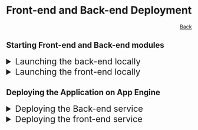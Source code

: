 # Front-end and Back-end Deployment
<div style="text-align: right">

[Back](README.md)
</div>

## Starting Front-end and Back-end modules

<details>
<summary style="font-size:23px;">Launching the back-end locally</summary>

### Launching the back-end locally

1. Navigate to the `py-backend-api` directory:
   ```bash
   cd py-backend-api
   ```

2. Create environment: 

- Use Python 3.10 (recommended using `pyenv` to install and manage Python versions)

   ```bash
   python3 -m venv venv
   ```
   ```bash
   source venv/bin/activate
   ```

3. Install the necessary dependencies:
   ```bash
   pip install -r requirements.txt
   ```
4. Run the Backend server locally:
   ```bash
   flask run
   ```
   OR
   ```bash
   python app.py
   ````
   OR
   ```bash
   flask --app app.py run
   ````

   By default, the app will be running on [http://localhost:5000/](http://localhost:5000/).

5. The backend local launch will look like below

   ![Local backend](local_backend_run.png)


</details>

<details>
<summary style="font-size:23px;">Launching the front-end locally</summary>

### Launching the front-end locally

Follow these steps to start the development server on your local machine:

1. Navigate to the `webapp` directory:

   ```bash
   cd webapp
   ```
2. Install the necessary dependencies:
   ```bash
   npm 
   ```

3. Ensure the .env.development file is updated with the API endpoints (either local / deployed on App Engine / other) for the following two keys

   ```
   VITE_PUBLIC_QA_API_ENPOINT_1=http://127.0.0.1:5000/api/sqlgen
   VITE_PUBLIC_QA_API_ENPOINT_2=http://127.0.0.1:5000/api/display
   ```
   Value shown above is that of API endpoint running locally. This can be pointed to other endpoints depending on the deployment

4. Run the UI server locally:
   ```bash
   npm run dev
   ```
   By default, the app will be running on [http://localhost:5173/](http://localhost:5173/).

5. Local front-end development server run will be as shown

   ![Local backend](local_frontend_run.png)
</details>

## Deploying the Application on App Engine

<details>
<summary style="font-size:23px;">Deploying the Back-end service</summary>

### Deploying Back-end service

To deploy the application on App Engine, ensure you follow these prerequisites and steps:

1. **Permissions**: Make sure you have the required IAM permissions before deploying the app.

2. **Update `app.yaml`**: If necessary, update the `app.yaml` file in the `py-backend-api` directory to reflect any specific deployment configurations.

3. **Project ID**: Set the project ID.
    ```
    gcloud config set project [PROJECT_ID]
    ```
4. Deploy the app on App Engine:
   ```bash
   gcloud app deploy
   ```
5. Use below command to get/launch the deployed app url. For example
    ```bash
    gcloud app browse --service <servicename>
    ```

Note the URL deployed in the App Engine dashboard for the backend service.  This is needed to update the API endpoint in the front-end application

</details>

<details>
<summary style="font-size:23px;">Deploying the front-end service</summary>

### Deploying Front-end service

To deploy the webapp application on App Engine, ensure you follow these prerequisites and steps:

1. **Permissions**: Make sure you have the required IAM permissions before deploying the app.

2. **Update `app.yaml`**: If necessary, update the `app.yaml` file in the `webapp` directory to reflect any specific deployment configurations.

3. **Project ID**: Verify that the deploy command in `package.json` is pointing to the correct project ID.

4. Update **.env.production** file with the API endpoints of the backend service.  Following keys needs to be updated

   ```
   VITE_PUBLIC_QA_API_ENPOINT_1=*appengine backend service endpoint*/**api/sqlgen**
   VITE_PUBLIC_QA_API_ENPOINT_2=*appengine backend service endpoint*/**api/display**
   ```

5. Deploy the app on App Engine:
   ```bash
   npm run deploy
   ```

6. Use below command to get/launch the deployed app url. For example
    ```bash
    gcloud app browse --service <webapp>
    ```
    <webapp> is the deployed service name

</details>